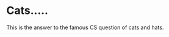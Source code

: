 Cats.....
=============================
This is the answer to the famous CS question of cats and hats.

